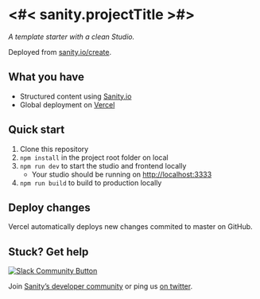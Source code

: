 # <#< sanity.projectTitle >#>

_A template starter with a clean Studio._

Deployed from [sanity.io/create](https://www.sanity.io/create/?template=sanity-io%2Fsanity-template-clean).

## What you have

- Structured content using [Sanity.io](https://www.sanity.io)
- Global deployment on [Vercel](https://vercel.sh)

## Quick start

1. Clone this repository
2. `npm install` in the project root folder on local
3. `npm run dev` to start the studio and frontend locally
   - Your studio should be running on [http://localhost:3333](http://localhost:3333)
4. `npm run build` to build to production locally

## Deploy changes

Vercel automatically deploys new changes commited to master on GitHub.

## Stuck? Get help

[![Slack Community Button](https://slack.sanity.io/badge.svg)](https://slack.sanity.io/)

Join [Sanity’s developer community](https://slack.sanity.io) or ping us [on twitter](https://twitter.com/sanity_io).
